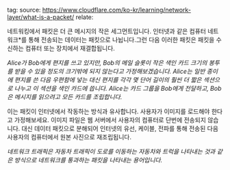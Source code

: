 tag:
source: https://www.cloudflare.com/ko-kr/learning/network-layer/what-is-a-packet/
relate:

네트워킹에서 패킷은 더 큰 메시지의 작은 세그먼트입니다. 인터넷과 같은 컴퓨터 네트워크*를 통해 전송되는 데이터는 패킷으로 나뉩니다.그런 다음 이러한 패킷은 패킷을 수신하는 컴퓨터 또는 장치에서 재결합됩니다.

*Alice가 Bob에게 편지를 쓰고 있지만, Bob의 메일 슬롯이 작은 색인 카드 크기의 봉투를 받을 수 있을 정도의 크기밖에 되지 않는다고 가정해보겠습니다. Alice는 일반 종이에 편지를 쓴 다음 우편함에 넣는 대신 편지를 각각 몇 단어 길이의 훨씬 더 짧은 섹션으로 나누고 이 섹션을 색인 카드에 씁니다. Alice는 카드 그룹을 Bob에게 전달하고, Bob은 메시지를 읽으려고 모든 카드를 조립합니다.*

이는 패킷이 인터넷에서 작동하는 방식과 유사합니다. 사용자가 이미지를 로드해야 한다고 가정해보세요. 이미지 파일은 웹 서버에서 사용자의 컴퓨터로 단번에 전송되지 않습니다. 대신 데이터 패킷으로 분해되어 인터넷의 유선, 케이블, 전파를 통해 전송된 다음 사용자의 컴퓨터에서 원본 사진으로 재조립됩니다.

*네트워크 트래픽은 자동차 트래픽이 도로를 이동하는 자동차와 트럭을 나타내는 것과 같은 방식으로 네트워크를 통과하는 패킷을 나타내는 용어입니다.*